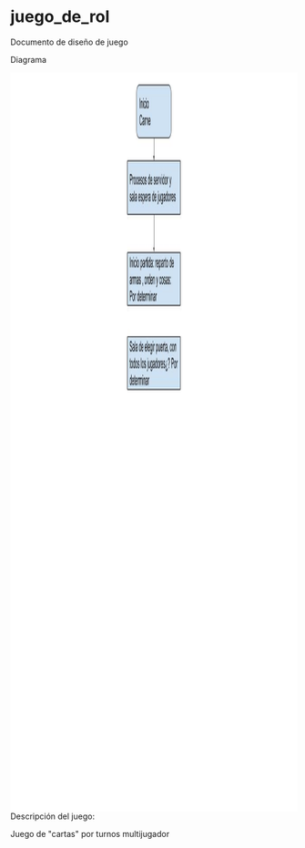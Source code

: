 # juego_de_rol

Documento de diseño de juego

Diagrama

<a href="url"><img src="https://github.com/CycloPiStudio/Web-2021/blob/main/desarrollo/carne/Diagrama-Carne.jpg" align="left" height ="1298" width ="966" ><a>
  
Descripción del juego:

  Juego de "cartas" por turnos multijugador
